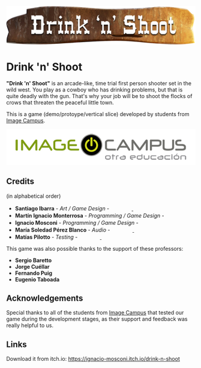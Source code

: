 <p align="center">
<img src="logo.png" alt="Drink 'n' Shoot""/>
</p>

# Drink 'n' Shoot

<b>"Drink 'n' Shoot"</b> is an arcade-like, time trial first person shooter set in the wild west. You play as a cowboy who has drinking problems, 
but that is quite deadly with the gun. That's why your job will be to shoot the flocks of crows that threaten the peaceful little town.

This is a game (demo/protoype/vertical slice) developed by students from <a href="https://www.imagecampus.edu.ar/">Image Campus</a>.

<p align="center">
  <a href="https://www.imagecampus.edu.ar/">
    <img src="logo-image-campus.png" alt="Image Campus"/>
  </a> 
</p>


## Credits
(in alphabetical order)

- **Santiago Ibarra** - *Art / Game Design* - <a href="LINK A RED"><img height="16" width="16" src="https://unpkg.com/simple-icons@latest/icons/linkedin.svg" /></a> <a href="LINK A RED"><img height="16" width="16" src="https://unpkg.com/simple-icons@latest/icons/facebook.svg" /></a> <a href="LINK A RED"><img height="16" width="16" src="https://unpkg.com/simple-icons@latest/icons/twitter.svg" /> </a> <a href="LINK A RED"><img height="16" width="16" src="https://unpkg.com/simple-icons@latest/icons/behance.svg" /></a> <a href="https://www.artstation.com/santiago_ibarra"><img height="16" width="16" src="https://unpkg.com/simple-icons@latest/icons/artstation.svg" /></a>
- **Martín Ignacio Monterrosa** - *Programming / Game Design* - <a href="LINK A RED"><img height="16" width="16" src="https://unpkg.com/simple-icons@latest/icons/linkedin.svg" /></a><a href="https://github.com/Marchin"><img height="16" width="16" src="https://unpkg.com/simple-icons@latest/icons/github.svg" /></a>
- **Ignacio Mosconi** - *Programming / Game Design* - <a href="https://github.com/Ignacio-Mosconi"> <img height="16" width="16" src="https://unpkg.com/simple-icons@latest/icons/github.svg" /></a>
- **María Soledad Pérez Blanco** - *Audio* - <a href="LINK A RED"><img height="16" width="16" src="https://unpkg.com/simple-icons@latest/icons/linkedin.svg" /></a> <a href="LINK A RED"><img height="16" width="16" src="https://unpkg.com/simple-icons@latest/icons/facebook.svg" /></a> <a href="LINK A RED"><img height="16" width="16" src="https://unpkg.com/simple-icons@latest/icons/twitter.svg" /> <img height="16" width="16" src="https://unpkg.com/simple-icons@latest/icons/github.svg" /></a> <a href="LINK A RED"><img height="16" width="16" src="https://unpkg.com/simple-icons@latest/icons/behance.svg" /></a> <a href="LINK A RED"><img height="16" width="16" src="https://unpkg.com/simple-icons@latest/icons/artstation.svg" /></a>
- **Matías Pilotto** - *Testing* - <a href="LINK A RED"><img height="16" width="16" src="https://unpkg.com/simple-icons@latest/icons/linkedin.svg" /></a> <a href="LINK A RED"><img height="16" width="16" src="https://unpkg.com/simple-icons@latest/icons/facebook.svg" /></a> <a href="LINK A RED"><img height="16" width="16" src="https://unpkg.com/simple-icons@latest/icons/twitter.svg" /> </a> <a href="https://github.com/Pailott"> <img height="16" width="16" src="https://unpkg.com/simple-icons@latest/icons/github.svg" /></a>


This game was also possible thanks to the support of these professors:

- **Sergio Baretto**
- **Jorge Cuéllar**
- **Fernando Puig**
- **Eugenio Taboada**


## Acknowledgements

Special thanks to all of the students from <a href="https://www.imagecampus.edu.ar/">Image Campus</a> that tested our game during the development stages, as their support and feedback was really helpful to us.


## Links

Download it from itch.io: https://ignacio-mosconi.itch.io/drink-n-shoot
